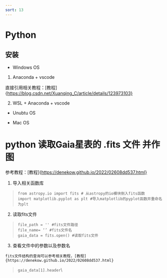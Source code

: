```yaml
---
sort: 13
---
```


# Python

## 安装

- Windows OS
1. Anaconda + vscode

直接引用相关教程：[教程]{https://blog.csdn.net/Xuanqing_C/article/details/123973103}

2. WSL + Anaconda + vscode

- Unubtu OS

- Mac OS







# python 读取Gaia星表的 .fits 文件 并作图
参考教程：[教程]{https://denekow.github.io/2022/02608dd537.html}

1. 导入相关函数库
> `from astropy.io import fits # 从astropy的io模块倒入fits函数`\
> `import matplotlib.pyplot as plt #导入matplotlib的pyplot函数并重命名为plt`

2. 读取fits文件
> `file_path = '' #fits文件路径`\
> `file_name= ‘’ #fits文件名`\
> `gaia_data = fits.open() #读取fits文件`

3. 查看文件中的参数以及参数名
```note
fits文件结构的查询可以参考相关教程，[教程]{https://denekow.github.io/2022/02608dd537.html}
```
> `gaia_data[1].header`\
